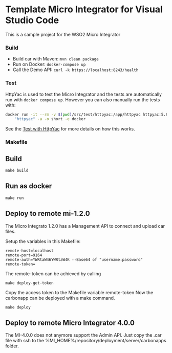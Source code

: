 # Template Micro Integrator for Visual Studio Code
This is a sample project for the WSO2 Micro Integrator

### Build

- Build car with Maven: `mvn clean package`
- Run on Docker: `docker-compose up`
- Call the Demo API: `curl -k https://localhost:8243/health`

### Test

HttpYac is used to test the Micro Integrator and the tests are automatically run with `docker compose up`. However you can also manually run the tests with:

```bash
docker run -it --rm -v $(pwd)/src/test/httpyac:/app/httpyac httpyac:5.8.2 \
    "httpyac" -a -o short -e docker
```

See the
[Test with HttpYac](https://integon.gitlab.io/docs/wiki/wso2/1.0.0/test-with-httpyac.html) 
for more details on how this works.


### Makefile

## Build

    make build

## Run as docker

    make run


## Deploy to remote mi-1.2.0
The Micro Integrato 1.2.0 has a Management API to connect and upload car files.

Setup the variables in this Makefile:

    remote-host=localhost
    remote-port=9164
    remote-auth=YWRtaW46YWRtaW4K --Base64 of "username:password"
    remote-token=

The remote-token can be achieved by calling

    make deploy-get-token

Copy the access token to the Makefile variable remote-token
Now the carbonapp can be deployed with a make command.

    make deploy

## Deploy to remote Micro Integrator 4.0.0
The MI-4.0.0 does not anymore support the Admin API. Just copy the .car file with ssh to the %MI_HOME%/repository/deployment/server/carbonapps folder.
